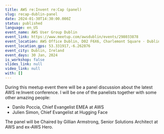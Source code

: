 ```yaml
---
title: AWS re:Invent re:Cap (panel)
slug: recap-dublin-panel
date: 2024-01-30T14:30:00.000Z
status: published
language: en_US
event_name: AWS User Group Dublin
event_link: https://www.meetup.com/awsdublin/events/298033878
event_location: AWS Office Dublin, D02 F6X6, Charlemont Square · Dublin 2
event_location_gps: 53.331917,-6.262876
event_city: Dublin, Ireland
event_days: 30 Jan, 2024
is_workshop: false
slides_link: null
video_link: null
with: []
---
```


During this meetup event there will be a panel discussion about the latest AWS re:Invent conference. I will be one of the panelists together with some other amazing people:

- Danilo Poccia, Chief Evangelist EMEA at AWS
- Julien Simon, Chief Evangelist at Hugging Face

The panel will be Chaired by Gillian Armstrong, Senior Solutions Architect at AWS and ex-AWS Hero.
